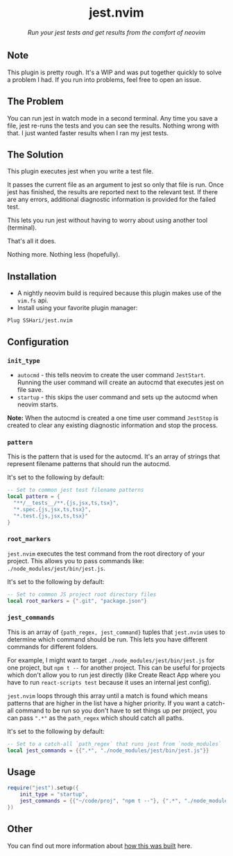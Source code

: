 <div align="center">

# jest.nvim

###### Run your jest tests and get results from the comfort of neovim

</div>

## Note

This plugin is pretty rough. It's a WIP and was put together quickly to solve a problem I had. If you run into problems, feel free to open an issue.

## The Problem

You can run jest in watch mode in a second terminal. Any time you save a file, jest re-runs the tests and you can see the results. Nothing wrong with that. I just wanted faster results when I ran my jest tests.

## The Solution

This plugin executes jest when you write a test file.

It passes the current file as an argument to jest so only that file is run. Once jest has finished, the results are reported next to the relevant test. If there are any errors, additional diagnostic information is provided for the failed test.

This lets you run jest without having to worry about using another tool (terminal).

That's all it does.

Nothing more. Nothing less (hopefully).

## Installation

- A nightly neovim build is required because this plugin makes use of the `vim.fs` api.
- Install using your favorite plugin manager:

```vim
Plug SSHari/jest.nvim
```

## Configuration

### `init_type`

- `autocmd` - this tells neovim to create the user command `JestStart`. Running the user command will create an autocmd that executes jest on file save.
- `startup` - this skips the user command and sets up the autocmd when neovim starts.

**Note:** When the autocmd is created a one time user command `JestStop` is created to clear any existing diagnostic information and stop the process.

### `pattern`

This is the pattern that is used for the autocmd. It's an array of strings that represent filename patterns that should run the autocmd.

It's set to the following by default:

```lua
-- Set to common jest test filename patterns
local pattern = {
  "**/__tests__/**.{js,jsx,ts,tsx}",
  "*.spec.{js,jsx,ts,tsx}",
  "*.test.{js,jsx,ts,tsx}"
}
```

### `root_markers`

`jest.nvim` executes the test command from the root directory of your project. This allows you to pass commands like: `./node_modules/jest/bin/jest.js`.

It's set to the following by default:

```lua
-- Set to common JS project root directory files
local root_markers = {".git", "package.json"}
```

### `jest_commands`

This is an array of `{path_regex, jest_command}` tuples that `jest.nvim` uses to determine which command should be run. This lets you have different commands for different folders.

For example, I might want to target `./node_modules/jest/bin/jest.js` for one project, but `npm t --` for another project. This can be useful for projects which don't allow you to run jest directly (like Create React App where you have to run `react-scripts test` because it uses an internal jest config).

`jest.nvim` loops through this array until a match is found which means patterns that are higher in the list have a higher priority. If you want a catch-all command to be run so you don't have to set things up per project, you can pass `".*"` as the `path_regex` which should catch all paths.

It's set to the following by default:

```lua
-- Set to a catch-all `path_regex` that runs jest from `node_modules`
local jest_commands = {{".*", "./node_modules/jest/bin/jest.js"}}
```

## Usage

```lua
require("jest").setup({
    init_type = "startup",
    jest_commands = {{"~/code/proj", "npm t --"}, {".*", "./node_modules/jest/bin/jest.js"}}
})
```

## Other

You can find out more information about [how this was built](https://blog.thesshguy.com/jest-nvim-a-neovim-plugin) here.
